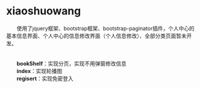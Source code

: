 # xiaoshuowang
&emsp;&emsp;使用了jquery框架、bootstrap框架、bootstrap-paginator插件，个人中心的基本信息界面、个人中心的信息修改界面（个人信息修改）、全部分类页面暂未开发。
<br />
<br />
<br />
&emsp;&emsp;**bookShelf**：实现分页，实现不用弹窗修改信息
<br />
&emsp;&emsp;**index**：实现轮播图
<br />
&emsp;&emsp;**regisert**：实现免密登入
